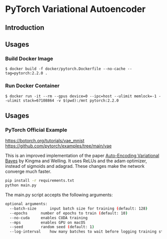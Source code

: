 # PyTorch Variational Autoencoder

## Introduction

## Usages

### Build Docker Image

```
$ docker build -f docker/pytorch.Dockerfile --no-cache --tag=pytorch:2.2.0 .
```

### Run Docker Container

```
$ docker run -it --rm --gpus device=0 --ipc=host --ulimit memlock=-1 --ulimit stack=67108864 -v $(pwd):/mnt pytorch:2.2.0
```

## Usages

### PyTorch Official Example

https://botorch.org/tutorials/vae_mnist
https://github.com/pytorch/examples/tree/main/vae

This is an improved implementation of the paper [Auto-Encoding Variational Bayes](http://arxiv.org/abs/1312.6114) by Kingma and Welling.
It uses ReLUs and the adam optimizer, instead of sigmoids and adagrad. These changes make the network converge much faster.

```bash
pip install -r requirements.txt
python main.py
```

The main.py script accepts the following arguments:

```bash
optional arguments:
  --batch-size		input batch size for training (default: 128)
  --epochs		number of epochs to train (default: 10)
  --no-cuda		enables CUDA training
  --mps         enables GPU on macOS
  --seed		random seed (default: 1)
  --log-interval	how many batches to wait before logging training status
```
